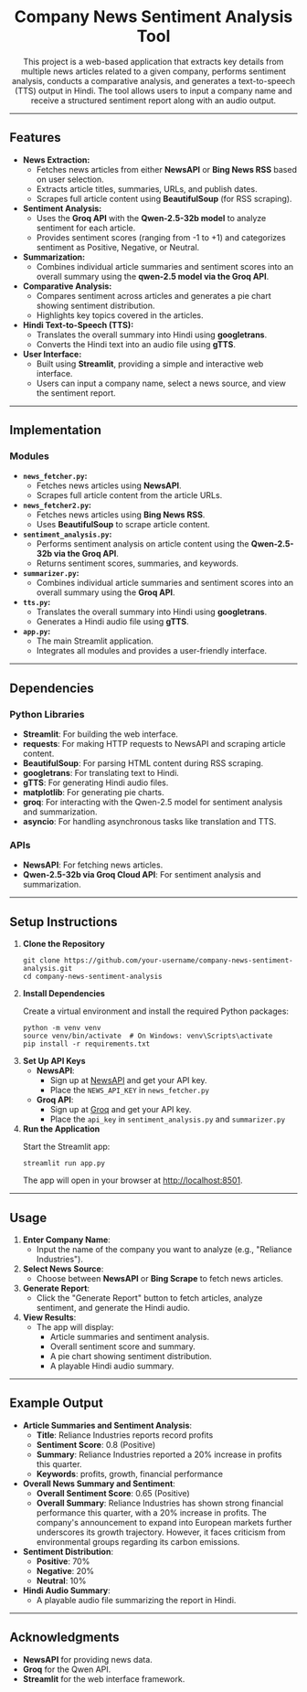 <h1 align="center">Company News Sentiment Analysis Tool</h1>

<p align="center">
  This project is a web-based application that extracts key details from multiple news articles related to a given company, performs sentiment analysis, conducts a comparative analysis, and generates a text-to-speech (TTS) output in Hindi. The tool allows users to input a company name and receive a structured sentiment report along with an audio output.
</p>

---

<h2>Features</h2>

<ul>
  <li>
    <strong>News Extraction:</strong>
    <ul>
      <li>Fetches news articles from either <strong>NewsAPI</strong> or <strong>Bing News RSS</strong> based on user selection.</li>
      <li>Extracts article titles, summaries, URLs, and publish dates.</li>
      <li>Scrapes full article content using <strong>BeautifulSoup</strong> (for RSS scraping).</li>
    </ul>
  </li>
  <li>
    <strong>Sentiment Analysis:</strong>
    <ul>
      <li>Uses the <strong>Groq API</strong> with the <strong>Qwen-2.5-32b model</strong> to analyze sentiment for each article.</li>
      <li>Provides sentiment scores (ranging from -1 to +1) and categorizes sentiment as Positive, Negative, or Neutral.</li>
    </ul>
  </li>
  <li>
    <strong>Summarization:</strong>
    <ul>
      <li>Combines individual article summaries and sentiment scores into an overall summary using the <strong>qwen-2.5 model via the Groq API</strong>.</li>
    </ul>
  </li>
  <li>
    <strong>Comparative Analysis:</strong>
    <ul>
      <li>Compares sentiment across articles and generates a pie chart showing sentiment distribution.</li>
      <li>Highlights key topics covered in the articles.</li>
    </ul>
  </li>
  <li>
    <strong>Hindi Text-to-Speech (TTS):</strong>
    <ul>
      <li>Translates the overall summary into Hindi using <strong>googletrans</strong>.</li>
      <li>Converts the Hindi text into an audio file using <strong>gTTS</strong>.</li>
    </ul>
  </li>
  <li>
    <strong>User Interface:</strong>
    <ul>
      <li>Built using <strong>Streamlit</strong>, providing a simple and interactive web interface.</li>
      <li>Users can input a company name, select a news source, and view the sentiment report.</li>
    </ul>
  </li>
</ul>

---

<h2>Implementation</h2>

<h3>Modules</h3>

<ul>
  <li>
    <strong><code>news_fetcher.py</code>:</strong>
    <ul>
      <li>Fetches news articles using <strong>NewsAPI</strong>.</li>
      <li>Scrapes full article content from the article URLs.</li>
    </ul>
  </li>
  <li>
    <strong><code>news_fetcher2.py</code>:</strong>
    <ul>
      <li>Fetches news articles using <strong>Bing News RSS</strong>.</li>
      <li>Uses <strong>BeautifulSoup</strong> to scrape article content.</li>
    </ul>
  </li>
  <li>
    <strong><code>sentiment_analysis.py</code>:</strong>
    <ul>
      <li>Performs sentiment analysis on article content using the <strong>Qwen-2.5-32b via the Groq API</strong>.</li>
      <li>Returns sentiment scores, summaries, and keywords.</li>
    </ul>
  </li>
  <li>
    <strong><code>summarizer.py</code>:</strong>
    <ul>
      <li>Combines individual article summaries and sentiment scores into an overall summary using the <strong>Groq API</strong>.</li>
    </ul>
  </li>
  <li>
    <strong><code>tts.py</code>:</strong>
    <ul>
      <li>Translates the overall summary into Hindi using <strong>googletrans</strong>.</li>
      <li>Generates a Hindi audio file using <strong>gTTS</strong>.</li>
    </ul>
  </li>
  <li>
    <strong><code>app.py</code>:</strong>
    <ul>
      <li>The main Streamlit application.</li>
      <li>Integrates all modules and provides a user-friendly interface.</li>
    </ul>
  </li>
</ul>

---

<h2>Dependencies</h2>

<h3>Python Libraries</h3>

<ul>
  <li><strong>Streamlit</strong>: For building the web interface.</li>
  <li><strong>requests</strong>: For making HTTP requests to NewsAPI and scraping article content.</li>
  <li><strong>BeautifulSoup</strong>: For parsing HTML content during RSS scraping.</li>
  <li><strong>googletrans</strong>: For translating text to Hindi.</li>
  <li><strong>gTTS</strong>: For generating Hindi audio files.</li>
  <li><strong>matplotlib</strong>: For generating pie charts.</li>
  <li><strong>groq</strong>: For interacting with the Qwen-2.5 model for sentiment analysis and summarization.</li>
  <li><strong>asyncio</strong>: For handling asynchronous tasks like translation and TTS.</li>
</ul>

<h3>APIs</h3>

<ul>
  <li><strong>NewsAPI</strong>: For fetching news articles.</li>
  <li><strong>Qwen-2.5-32b via Groq Cloud API</strong>: For sentiment analysis and summarization.</li>
</ul>

---

<h2>Setup Instructions</h2>

<ol>
  <li>
    <strong>Clone the Repository</strong>
    <pre><code>git clone https://github.com/your-username/company-news-sentiment-analysis.git
cd company-news-sentiment-analysis</code></pre>
  </li>
  <li>
    <strong>Install Dependencies</strong>
    <p>Create a virtual environment and install the required Python packages:</p>
    <pre><code>python -m venv venv
source venv/bin/activate  # On Windows: venv\Scripts\activate
pip install -r requirements.txt</code></pre>
  </li>
  <li>
    <strong>Set Up API Keys</strong>
    <ul>
      <li>
        <strong>NewsAPI</strong>:
        <ul>
          <li>Sign up at <a href="https://newsapi.org/">NewsAPI</a> and get your API key.</li>
          <li>Place the <code>NEWS_API_KEY</code> in <code>news_fetcher.py</code> </li>
        </ul>
      </li>
      <li>
        <strong>Groq API</strong>:
        <ul>
          <li>Sign up at <a href="https://groq.com/">Groq</a> and get your API key.</li>
          <li>Place the <code>api_key</code> in <code>sentiment_analysis.py</code> and <code>summarizer.py</code> </li>
        </ul>
      </li>
    </ul>
  </li>
  <li>
    <strong>Run the Application</strong>
    <p>Start the Streamlit app:</p>
    <pre><code>streamlit run app.py</code></pre>
    <p>The app will open in your browser at <a href="http://localhost:8501">http://localhost:8501</a>.</p>
  </li>
</ol>

---

<h2>Usage</h2>

<ol>
  <li>
    <strong>Enter Company Name</strong>:
    <ul>
      <li>Input the name of the company you want to analyze (e.g., "Reliance Industries").</li>
    </ul>
  </li>
  <li>
    <strong>Select News Source</strong>:
    <ul>
      <li>Choose between <strong>NewsAPI</strong> or <strong>Bing Scrape</strong> to fetch news articles.</li>
    </ul>
  </li>
  <li>
    <strong>Generate Report</strong>:
    <ul>
      <li>Click the "Generate Report" button to fetch articles, analyze sentiment, and generate the Hindi audio.</li>
    </ul>
  </li>
  <li>
    <strong>View Results</strong>:
    <ul>
      <li>The app will display:
        <ul>
          <li>Article summaries and sentiment analysis.</li>
          <li>Overall sentiment score and summary.</li>
          <li>A pie chart showing sentiment distribution.</li>
          <li>A playable Hindi audio summary.</li>
        </ul>
      </li>
    </ul>
  </li>
</ol>

---

<h2>Example Output</h2>

<ul>
  <li>
    <strong>Article Summaries and Sentiment Analysis</strong>:
    <ul>
      <li><strong>Title</strong>: Reliance Industries reports record profits</li>
      <li><strong>Sentiment Score</strong>: 0.8 (Positive)</li>
      <li><strong>Summary</strong>: Reliance Industries reported a 20% increase in profits this quarter.</li>
      <li><strong>Keywords</strong>: profits, growth, financial performance</li>
    </ul>
  </li>
  <li>
    <strong>Overall News Summary and Sentiment</strong>:
    <ul>
      <li><strong>Overall Sentiment Score</strong>: 0.65 (Positive)</li>
      <li><strong>Overall Summary</strong>: Reliance Industries has shown strong financial performance this quarter, with a 20% increase in profits. The company's announcement to expand into European markets further underscores its growth trajectory. However, it faces criticism from environmental groups regarding its carbon emissions.</li>
    </ul>
  </li>
  <li>
    <strong>Sentiment Distribution</strong>:
    <ul>
      <li><strong>Positive</strong>: 70%</li>
      <li><strong>Negative</strong>: 20%</li>
      <li><strong>Neutral</strong>: 10%</li>
    </ul>
  </li>
  <li>
    <strong>Hindi Audio Summary</strong>:
    <ul>
      <li>A playable audio file summarizing the report in Hindi.</li>
    </ul>
  </li>
</ul>

---

<h2>Acknowledgments</h2>

<ul>
  <li><strong>NewsAPI</strong> for providing news data.</li>
  <li><strong>Groq</strong> for the Qwen API.</li>
  <li><strong>Streamlit</strong> for the web interface framework.</li>
</ul>